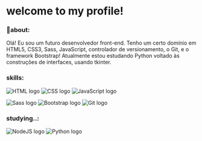
# welcome to my profile!

### 📑about:

Olá! Eu sou um futuro desenvolvedor front-end. Tenho um certo domínio em HTML5, CSS3, Sass, JavaScript, controlador de versionamento, o Git, e
o framework Bootstrap! Atualmente estou estudando Python voltado às construções de interfaces, usando tkinter.
<!-- sou hábil em resolução de problemas, facilidade com comunicação interpessoal, assim como capacidade de trabalhar em
equipe e colaborar efetivamente com outros membros. -->

<!-- https://github.com/Ileriayo/markdown-badges -->
### skills:
![HTML logo](https://img.shields.io/badge/HTML5-E34F26?style=for-the-badge&logo=html5&logoColor=white)
![CSS logo](https://img.shields.io/badge/CSS3-1572B6?style=for-the-badge&logo=css3&logoColor=white)
![JavaScript logo](https://img.shields.io/badge/JavaScript-F7DF1E?style=for-the-badge&logo=javascript&logoColor=black)

![Sass logo](https://img.shields.io/badge/SASS-hotpink.svg?style=for-the-badge&logo=SASS&logoColor=white)
![Bootstrap logo](https://img.shields.io/badge/bootstrap-%238511FA.svg?style=for-the-badge&logo=bootstrap&logoColor=white)
![Git logo](https://img.shields.io/badge/git-%23F05033.svg?style=for-the-badge&logo=git&logoColor=white)

### studying..:
![NodeJS logo](https://img.shields.io/badge/node.js-6DA55F?style=for-the-badge&logo=node.js&logoColor=white)
![Python logo](https://img.shields.io/badge/Python-14354C?style=for-the-badge&logo=python&logoColor=white)